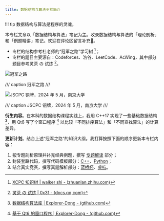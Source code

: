 ```yaml
---
title: 数据结构与算法专栏简介
---
```


!!! tip
    数据结构与算法是程序的灵魂。

本专栏文章以「数据结构与算法」笔记为主。收录数据结构与算法的「理论剖析」和「例题精讲」笔记。欢迎在评论区留言补充🤗。

- 专栏的结构参考杜老师的“冠军之路”学习树 [^tree]；
- 专栏的题目主要源自：Codeforces、洛谷、LeetCode、AcWing，其中部分题目参考灵茶 の 试炼 [^0x3f]。

[^tree]: [XCPC 知识树 | walker shi - (zhuanlan.zhihu.com)](https://zhuanlan.zhihu.com/p/454647571)

[^0x3f]: [灵茶 の 试炼 | 0x3f - (docs.qq.com)](https://docs.qq.com/sheet/DWGFoRGVZRmxNaXFz?tab=BB08J2)

![冠军之路](https://cdn.dwj601.cn/images/20250416124813268.jpg)

/// caption
冠军之路
///

![JSCPC 铜牌，2024 年 5 月，南京大学](https://cdn.dwj601.cn/images/202501302213245.png)

/// caption
JSCPC 铜牌，2024 年 5 月，南京大学
///

**衍生内容**。在本科的数据结构课程实践上，我用 C++17 实现了一些基础数据结构 [^dslib]，用 Qt6 写了个窗口程序 [^qt] 以比较「不同排序算法」和「不同查找算法」的计算差异。

**更新计划**。结合上述“冠军之路”的知识大纲，我打算按照下面的顺序更新本专栏内容：

1. 按专题剖析原理并补充经典例题，撰写 [专题解读](./topic/index.md) 部分；
2. 封装套路代码，撰写代码模板部分：[C++](./templates.md)、[Python](./templates-py.md)；
3. 结合真实竞赛，撰写真题解析部分：[蓝桥杯](./lan-qiao-cup/index.md)、[睿抗](raicom-caip/index.md)。

[^dslib]: [数据结构算法库 | Explorer-Dong - (gtihub.com)](https://github.com/Explorer-Dong/DataStructure)

[^qt]: [基于 Qt6 的窗口程序 | Explorer-Dong - (github.com)](https://github.com/Explorer-Dong/DataStructureClassDesign)
